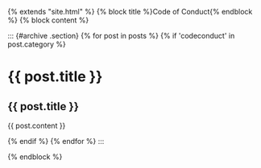{% extends \"site.html\" %} {% block title %}Code of Conduct{% endblock
%} {% block content %}

::: {#archive .section}
{% for post in posts %} {% if \'codeconduct\' in post.category %}

{{ post.title }}
================

{{ post.title }}
----------------

{{ post.content }}

{% endif %} {% endfor %}
:::

{% endblock %}
